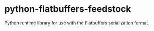 # python-flatbuffers-feedstock
Python runtime library for use with the Flatbuffers serialization format.
